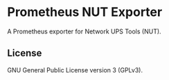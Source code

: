 # Prometheus NUT Exporter

A Prometheus exporter for Network UPS Tools (NUT).

## License

GNU General Public License version 3 (GPLv3).
